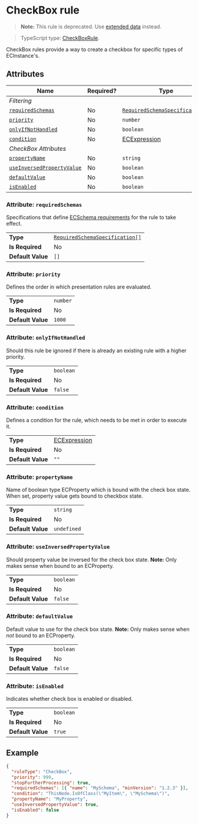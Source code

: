 # CheckBox rule

> **Note:** This rule is deprecated. Use [extended data](./ExtendedDataUsage.md#customize-tree-node-item-checkbox) instead.

> TypeScript type: [CheckBoxRule]($presentation-common).

CheckBox rules provide a way to create a checkbox for specific types of ECInstance's.

## Attributes

| Name                                                              | Required? | Type                                                                 | Default     |
| ----------------------------------------------------------------- | --------- | -------------------------------------------------------------------- | ----------- |
| *Filtering*                                                       |
| [`requiredSchemas`](#attribute-requiredschemas)                   | No        | [`RequiredSchemaSpecification[]`](../RequiredSchemaSpecification.md) | `[]`        |
| [`priority`](#attribute-priority)                                 | No        | `number`                                                             | `1000`      |
| [`onlyIfNotHandled`](#attribute-onlyifnothandled)                 | No        | `boolean`                                                            | `false`     |
| [`condition`](#attribute-condition)                               | No        | [ECExpression](./ECExpressions.md#rule-condition)                    | `""`        |
| *CheckBox Attributes*                                             |
| [`propertyName`](#attribute-propertyname)                         | No        | `string`                                                             | `undefined` |
| [`useInversedPropertyValue`](#attribute-useinversedpropertyvalue) | No        | `boolean`                                                            | `false`     |
| [`defaultValue`](#attribute-defaultvalue)                         | No        | `boolean`                                                            | `false`     |
| [`isEnabled`](#attribute-isenabled)                               | No        | `boolean`                                                            | `true`      |

### Attribute: `requiredSchemas`

Specifications that define [ECSchema requirements](../RequiredSchemaSpecification.md) for the rule to take effect.

|                   |                                                                      |
| ----------------- | -------------------------------------------------------------------- |
| **Type**          | [`RequiredSchemaSpecification[]`](../RequiredSchemaSpecification.md) |
| **Is Required**   | No                                                                   |
| **Default Value** | `[]`                                                                 |

### Attribute: `priority`

Defines the order in which presentation rules are evaluated.

|                   |          |
| ----------------- | -------- |
| **Type**          | `number` |
| **Is Required**   | No       |
| **Default Value** | `1000`   |

### Attribute: `onlyIfNotHandled`

Should this rule be ignored if there is already an existing rule with a higher priority.

|                   |           |
| ----------------- | --------- |
| **Type**          | `boolean` |
| **Is Required**   | No        |
| **Default Value** | `false`   |

### Attribute: `condition`

Defines a condition for the rule, which needs to be met in order to execute it.

|                   |                                                   |
| ----------------- | ------------------------------------------------- |
| **Type**          | [ECExpression](./ECExpressions.md#rule-condition) |
| **Is Required**   | No                                                |
| **Default Value** | `""`                                              |

### Attribute: `propertyName`

Name of boolean type ECProperty which is bound with the check box state. When set, property value gets bound to checkbox state.

|                   |             |
| ----------------- | ----------- |
| **Type**          | `string`    |
| **Is Required**   | No          |
| **Default Value** | `undefined` |

### Attribute: `useInversedPropertyValue`

Should property value be inversed for the check box state. **Note:** Only makes sense when bound to an ECProperty.

|                   |           |
| ----------------- | --------- |
| **Type**          | `boolean` |
| **Is Required**   | No        |
| **Default Value** | `false`   |

### Attribute: `defaultValue`

Default value to use for the check box state. **Note:** Only makes sense when *not* bound to an ECProperty.

|                   |           |
| ----------------- | --------- |
| **Type**          | `boolean` |
| **Is Required**   | No        |
| **Default Value** | `false`   |

### Attribute: `isEnabled`

Indicates whether check box is enabled or disabled.

|                   |           |
| ----------------- | --------- |
| **Type**          | `boolean` |
| **Is Required**   | No        |
| **Default Value** | `true`    |

## Example

```JSON
{
  "ruleType": "CheckBox",
  "priority": 999,
  "stopFurtherProcessing": true,
  "requiredSchemas": [{ "name": "MySchema", "minVersion": "1.2.3" }],
  "condition": "ThisNode.IsOfClass(\"MyItem\", \"MySchema\")",
  "propertyName": "MyProperty",
  "useInversedPropertyValue": true,
  "isEnabled": false
}
```
